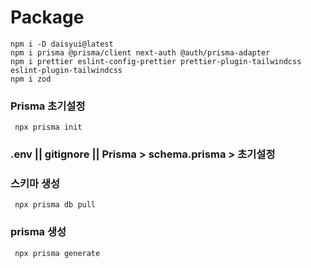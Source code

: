 
# Package



``` 
npm i -D daisyui@latest
npm i prisma @prisma/client next-auth @auth/prisma-adapter
npm i prettier eslint-config-prettier prettier-plugin-tailwindcss eslint-plugin-tailwindcss
npm i zod
```


### Prisma 초기설정
```
 npx prisma init
```

###  .env || gitignore || Prisma > schema.prisma > 초기설정

### 스키마 생성
```
 npx prisma db pull
```

### prisma 생성
```
 npx prisma generate
```